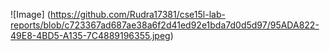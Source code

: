 ![Image] (https://github.com/Rudra17381/cse15l-lab-reports/blob/c723367ad687ae38a6f2d41ed92e1bda7d0d5d97/95ADA822-49E8-4BD5-A135-7C4889196355.jpeg)